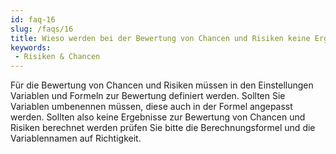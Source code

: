 ```yaml
---
id: faq-16
slug: /faqs/16
title: Wieso werden bei der Bewertung von Chancen und Risiken keine Ergebnisse berechnet
keywords:
 - Risiken & Chancen
---
```

Für die Bewertung von Chancen und Risiken müssen in den Einstellungen Variablen und Formeln zur Bewertung definiert werden. Sollten Sie Variablen umbenennen müssen, diese auch in der Formel angepasst werden. Sollten also keine Ergebnisse zur Bewertung von Chancen und Risiken berechnet werden prüfen Sie bitte die Berechnungsformel und die Variablennamen auf Richtigkeit.